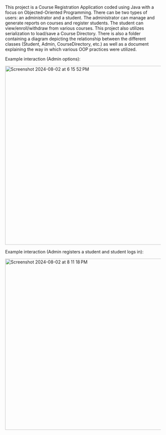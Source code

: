 This project is a Course Registration Application coded using Java with a focus on Objected-Oriented Programming. There can be two types of users: an administrator and a student. The administrator can manage and generate reports on courses and register students. The student can view/enroll/withdraw from various courses. This project also utilizes serialization to load/save a Course Directory. 
There is also a folder containing a diagram depicting the relationship between the different classes (Student, Admin, CourseDirectory, etc.) as well as a document explaining the way in which various OOP practices were utilized. 

Example interaction (Admin options):

<img width="577" alt="Screenshot 2024-08-02 at 6 15 52 PM" src="https://github.com/user-attachments/assets/c84b1423-817e-4879-9e8b-4f0f0ccae9b8">



Example interaction (Admin registers a student and student logs in):

<img width="552" alt="Screenshot 2024-08-02 at 8 11 18 PM" src="https://github.com/user-attachments/assets/b0de374d-a56b-4ef6-8023-1b1e13deab59">
